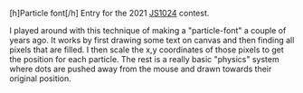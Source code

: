 
[h]Particle font[/h]
Entry for the 2021 [JS1024](js1024.fun) contest. 

I played around with this technique of making a "particle-font" a couple of years ago. It works by first drawing some text on canvas and then finding all pixels that are filled.  I then scale the x,y coordinates of those pixels to get the position for each particle. The rest is a really basic "physics" system where dots are pushed away from the mouse and drawn towards their original position. 

